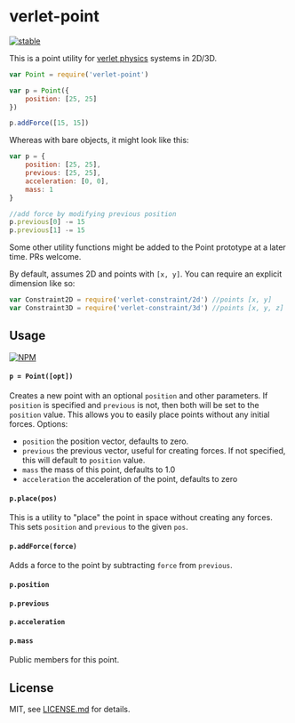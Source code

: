 # verlet-point

[![stable](http://badges.github.io/stability-badges/dist/stable.svg)](http://github.com/badges/stability-badges)

This is a point utility for [verlet physics](https://github.com/mattdesl/verlet-system) systems in 2D/3D. 

```js
var Point = require('verlet-point')

var p = Point({
    position: [25, 25]
})

p.addForce([15, 15])
```

Whereas with bare objects, it might look like this:

```js
var p = {
    position: [25, 25],
    previous: [25, 25],
    acceleration: [0, 0],
    mass: 1
}

//add force by modifying previous position
p.previous[0] -= 15
p.previous[1] -= 15
```

Some other utility functions might be added to the Point prototype at a later time. PRs welcome. 

By default, assumes 2D and points with `[x, y]`. You can require an explicit dimension like so: 

```js
var Constraint2D = require('verlet-constraint/2d') //points [x, y]
var Constraint3D = require('verlet-constraint/3d') //points [x, y, z]
```

## Usage

[![NPM](https://nodei.co/npm/verlet-point.png)](https://nodei.co/npm/verlet-point/)

#### `p = Point([opt])`

Creates a new point with an optional `position` and other parameters. If `position` is specified and `previous` is not, then both will be set to the `position` value. This allows you to easily place points without any initial forces. Options:

- `position` the position vector, defaults to zero. 
- `previous` the previous vector, useful for creating forces. If not specified, this will default to `position` value.
- `mass` the mass of this point, defaults to 1.0
- `acceleration` the acceleration of the point, defaults to zero

#### `p.place(pos)`

This is a utility to "place" the point in space without creating any forces. This sets `position` and `previous` to the given `pos`. 

#### `p.addForce(force)`

Adds a force to the point by subtracting `force` from `previous`.

#### `p.position`
#### `p.previous`
#### `p.acceleration`
#### `p.mass`

Public members for this point. 

## License

MIT, see [LICENSE.md](http://github.com/mattdesl/verlet-point/blob/master/LICENSE.md) for details.
